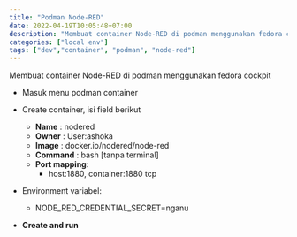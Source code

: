 ```yaml
---
title: "Podman Node-RED"
date: 2022-04-19T10:05:48+07:00
description: "Membuat container Node-RED di podman menggunakan fedora cockpit"
categories: ["local env"]
tags: ["dev","container", "podman", "node-red"]
---
```


Membuat container Node-RED di podman menggunakan fedora cockpit
- Masuk menu podman container
- Create container, isi field berikut
  - **Name** : nodered
  - **Owner** : User:ashoka
  - **Image** : docker.io/nodered/node-red
  - **Command** : bash [tanpa terminal]
  - **Port mapping**:
      - host:1880, container:1880 tcp

- Environment variabel:
  - NODE_RED_CREDENTIAL_SECRET=nganu

- **Create and run**
